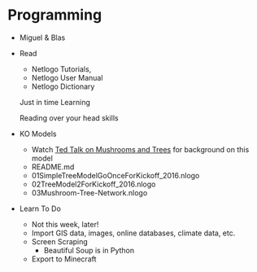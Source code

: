 # Programming

* Miguel & Blas

* Read
  * Netlogo Tutorials,
  * Netlogo User Manual
  * Netlogo Dictionary

  Just in time Learning

  Reading over your head skills

* KO Models
  * Watch [Ted Talk on Mushrooms and Trees](https://www.ted.com/talks/suzanne_simard_how_trees_talk_to_each_other?language=en) for background on this model
  * README.md
  * 01SimpleTreeModelGoOnceForKickoff_2016.nlogo
  * 02TreeModel2ForKickoff_2016.nlogo
  * 03Mushroom-Tree-Network.nlogo

* Learn To Do
  * Not this week, later!
  * Import GIS data, images, online databases, climate data, etc.
  * Screen Scraping
    * Beautiful Soup is in Python
  * Export to Minecraft

